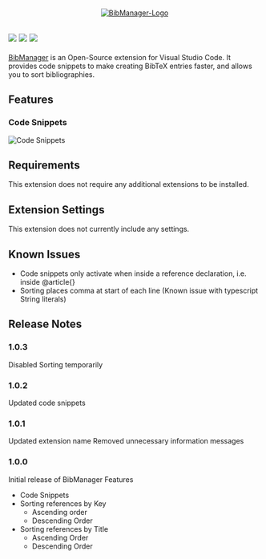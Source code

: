 <p align="center">
  <br />
  <a title="Learn more about BibManager" href="http://github.com/twday/vscode-bibmanager"><img src="https://raw.githubusercontent.com/twday/vscode-bibmanager/master/images/bibmanager-icon.png" alt="BibManager-Logo" /></a>
</p>

[![](https://vsmarketplacebadge.apphb.com/version-short/twday.bibmanager.svg)](https://marketplace.visualstudio.com/items?itemName=twday.bibmanager)
[![](https://vsmarketplacebadge.apphb.com/installs-short/twday.bibmanager.svg)](https://marketplace.visualstudio.com/items?itemName=twday.bibmanager)
[![](https://vsmarketplacebadge.apphb.com/rating-short/twday.bibmanager.svg)](https://marketplace.visualstudio.com/items?itemName=twday.bibmanager)
-------------------------------------------------------------
[BibManager](https://github.com/twday/vscode-bibmanager) is an Open-Source extension for Visual Studio Code. It provides code snippets to make creating BibTeX entries faster, and allows you to sort bibliographies.

## Features

### Code Snippets
![Code Snippets](images/features/codesnippets.gif)

<!--
### Sorting Bibliography
Sorting by Key in ascending order:

![Sorting by Key (Ascending order)](images/features/sortKeyAsc.gif)

Sorting by key in descending order:

![Sorting by Key (Descending order)](images/features/sortKeyDsc.gif)

Sorting by title in ascending order:

![Sorting by Title (Ascending order)](images/features/sortTitleAsc.gif)

Sorting by title in descending order:

![Sorting by Title (Descending order)](images/features/sortTitleDsc.gif)
-->
## Requirements

This extension does not require any additional extensions to be installed.

## Extension Settings

This extension does not currently include any settings.

## Known Issues

+ Code snippets only activate when inside a reference declaration, i.e. inside @article{}
+ Sorting places comma at start of each line (Known issue with typescript String literals)

## Release Notes

### 1.0.3
Disabled Sorting temporarily

### 1.0.2
Updated code snippets

### 1.0.1
Updated extension name
Removed unnecessary information messages

### 1.0.0

Initial release of BibManager
Features
+ Code Snippets
+ Sorting references by Key
  + Ascending order
  + Descending Order
+ Sorting references by Title
  + Ascending Order
  + Descending Order
